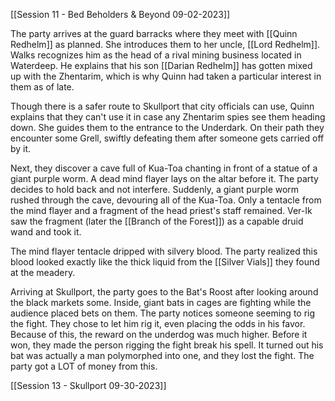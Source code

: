 [[Session 11 - Bed Beholders & Beyond 09-02-2023]]

The party arrives at the guard barracks where they meet with [[Quinn Redhelm]] as planned. She introduces them to her uncle, [[Lord Redhelm]]. Walks recognizes him as the head of a rival mining business located in Waterdeep. He explains that his son [[Darian Redhelm]] has gotten mixed up with the Zhentarim, which is why Quinn had taken a particular interest in them as of late.

Though there is a safer route to Skullport that city officials can use, Quinn explains that they can't use it in case any Zhentarim spies see them heading down. She guides them to the entrance to the Underdark. On their path they encounter some Grell, swiftly defeating them after someone gets carried off by it. 

Next, they discover a cave full of Kua-Toa chanting in front of a statue of a giant purple worm. A dead mind flayer lays on the altar before it. The party decides to hold back and not interfere. Suddenly, a giant purple worm rushed through the cave, devouring all of the Kua-Toa. Only a tentacle from the mind flayer and a fragment of the head priest's staff remained. Ver-Ik saw the fragment (later the [[Branch of the Forest]]) as a capable druid wand and took it.

The mind flayer tentacle dripped with silvery blood. The party realized this blood looked exactly like the thick liquid from the [[Silver Vials]] they found at the meadery. 

Arriving at Skullport, the party goes to the Bat's Roost after looking around the black markets some. Inside, giant bats in cages are fighting while the audience placed bets on them. The party notices someone seeming to rig the fight. They chose to let him rig it, even placing the odds in his favor. Because of this, the reward on the underdog was much higher. Before it won, they made the person rigging the fight break his spell. It turned out his bat was actually a man polymorphed into one, and they lost the fight. The party got a LOT of money from this.

[[Session 13 - Skullport 09-30-2023]]